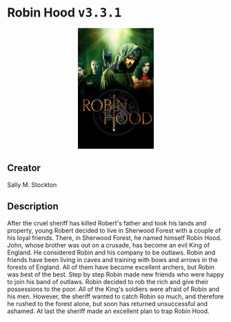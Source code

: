 
# Robin Hood <kbd>v3.3.1</kbd>

<center>
  <img src="./cover-1024.jpg"/>
</center>

## Creator
Sally M. Stockton

## Description
<p>After the cruel sheriff has killed Robert's father and took his lands and property, young Robert decided to live in Sherwood Forest with a couple of his loyal friends. There, in Sherwood Forest, he named himself Robin Hood. John, whose brother was out on a crusade, has become an evil King of England. He considered Robin and his company to be outlaws. Robin and friends have been living in caves and training with bows and arrows in the forests of England. All of them have become excellent archers, but Robin was best of the best. Step by step Robin made new friends who were happy to join his band of outlaws. Robin decided to rob the rich and give their possessions to the poor. All of the King's soldiers were afraid of Robin and his men. However, the sheriff wanted to catch Robin so much, and therefore he rushed to the forest alone, but soon has returned unsuccessful and ashamed. At last the sheriff made an excellent plan to trap Robin Hood.</p>
